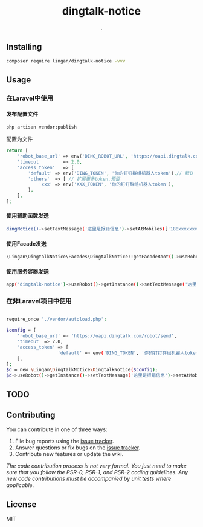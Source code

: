 <h1 align="center"> dingtalk-notice </h1>

<p align="center"> .</p>


## Installing

```bash
composer require lingan/dingtalk-notice -vvv
```

## Usage
### 在Laravel中使用
#### 发布配置文件
```shell
php artisan vendor:publish
```
配置为文件
```php
return [
    'robot_base_url' => env('DING_ROBOT_URL', 'https://oapi.dingtalk.com/robot/send'),
    'timeout'        => 2.0,
    'access_token'   => [
        'default' => env('DING_TOKEN', '你的钉钉群组机器人token'),// 默认
        'others'  => [ // 扩展更多token,预留
            'xxx' => env('XXX_TOKEN', '你的钉钉群组机器人token'),
        ],
    ],
];
```

#### 使用辅助函数发送
```bash
dingNotice()->setTextMessage('这里是报错信息')->setAtMobiles(['188xxxxxxxx'])->send();
```
#### 使用Facade发送
```bash
\Lingan\DingtalkNotice\Facades\DingtalkNotice::getFacadeRoot()->useRobot()->getInstance()->setTextMessage('这里是报错信息')->setAtMobiles(['188xxxxxxxx'])->send();
```
#### 使用服务容器发送
```bash
app('dingtalk-notice')->useRobot()->getInstance()->setTextMessage('这里是报错信息')->setAtMobiles(['188xxxxxxxx'])->send();
```

### 在非Laravel项目中使用
```bash

require_once './vendor/autoload.php';

$config = [
    'robot_base_url' => 'https://oapi.dingtalk.com/robot/send',
    'timeout' => 2.0,
    'access_token' => [
                   'default' => env('DING_TOKEN', '你的钉钉群组机器人token'),// 默认
    ],
];
$d = new \Lingan\DingtalkNotice\DingtalkNotice($config);
$d->useRobot()->getInstance()->setTextMessage('这里是报错信息')->setAtMobiles(['188xxxxxxxx'])->send();

```

## TODO

## Contributing

You can contribute in one of three ways:

1. File bug reports using the [issue tracker](https://github.com/linganmin/dingtalk-notice/issues).
2. Answer questions or fix bugs on the [issue tracker](https://github.com/linganmin/dingtalk-notice/issues).
3. Contribute new features or update the wiki.

_The code contribution process is not very formal. You just need to make sure that you follow the PSR-0, PSR-1, and PSR-2 coding guidelines. Any new code contributions must be accompanied by unit tests where applicable._

## License

MIT